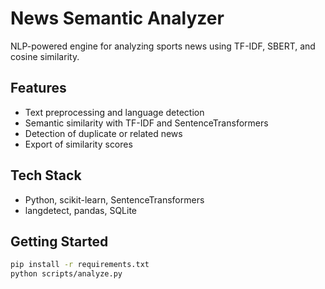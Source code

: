 # News Semantic Analyzer

NLP-powered engine for analyzing sports news using TF-IDF, SBERT, and cosine similarity.

## Features
- Text preprocessing and language detection
- Semantic similarity with TF-IDF and SentenceTransformers
- Detection of duplicate or related news
- Export of similarity scores

## Tech Stack
- Python, scikit-learn, SentenceTransformers
- langdetect, pandas, SQLite

## Getting Started
```bash
pip install -r requirements.txt
python scripts/analyze.py
```
